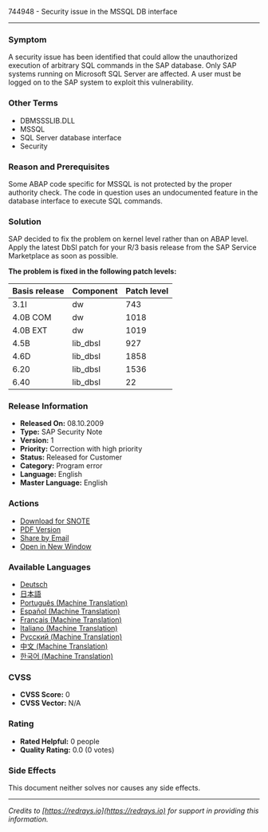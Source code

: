 744948 - Security issue in the MSSQL DB interface

---

### **Symptom**
A security issue has been identified that could allow the unauthorized execution of arbitrary SQL commands in the SAP database. Only SAP systems running on Microsoft SQL Server are affected. A user must be logged on to the SAP system to exploit this vulnerability.

### **Other Terms**
- DBMSSSLIB.DLL
- MSSQL
- SQL Server database interface
- Security

### **Reason and Prerequisites**
Some ABAP code specific for MSSQL is not protected by the proper authority check. The code in question uses an undocumented feature in the database interface to execute SQL commands.

### **Solution**
SAP decided to fix the problem on kernel level rather than on ABAP level. Apply the latest DbSl patch for your R/3 basis release from the SAP Service Marketplace as soon as possible.

**The problem is fixed in the following patch levels:**

| **Basis release** | **Component** | **Patch level** |
|-------------------|---------------|------------------|
| 3.1I              | dw            | 743              |
| 4.0B COM          | dw            | 1018             |
| 4.0B EXT          | dw            | 1019             |
| 4.5B              | lib_dbsl      | 927              |
| 4.6D              | lib_dbsl      | 1858             |
| 6.20              | lib_dbsl      | 1536             |
| 6.40              | lib_dbsl      | 22               |

### **Release Information**
- **Released On:** 08.10.2009
- **Type:** SAP Security Note
- **Version:** 1
- **Priority:** Correction with high priority
- **Status:** Released for Customer
- **Category:** Program error
- **Language:** English
- **Master Language:** English

### **Actions**
- [Download for SNOTE](https://notesdownloads.sap.com/note/0040000015679942017)
- [PDF Version](https://userapps.support.sap.com/sap/support/sfm/notes/print/0000744948?language=en-US&token=8926DA5F1196179FAF7F49BB05CEE564)
- [Share by Email](https://me.sap.com/)
- [Open in New Window](https://me.sap.com/)

### **Available Languages**
- [Deutsch](https://me.sap.com/notes/0000744948/D)
- [日本語](https://me.sap.com/notes/0000744948/J)
- [Português (Machine Translation)](https://me.sap.com/notes/0000744948/P)
- [Español (Machine Translation)](https://me.sap.com/notes/0000744948/S)
- [Français (Machine Translation)](https://me.sap.com/notes/0000744948/F)
- [Italiano (Machine Translation)](https://me.sap.com/notes/0000744948/I)
- [Русский (Machine Translation)](https://me.sap.com/notes/0000744948/R)
- [中文 (Machine Translation)](https://me.sap.com/notes/0000744948/1)
- [한국어 (Machine Translation)](https://me.sap.com/notes/0000744948/3)

### **CVSS**
- **CVSS Score:** 0
- **CVSS Vector:** N/A

### **Rating**
- **Rated Helpful:** 0 people
- **Quality Rating:** 0.0 (0 votes)

### **Side Effects**
This document neither solves nor causes any side effects.

---

*Credits to [https://redrays.io](https://redrays.io) for support in providing this information.*